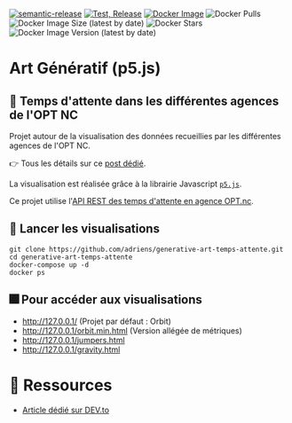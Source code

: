 [![semantic-release](https://img.shields.io/badge/%20%20%F0%9F%93%A6%F0%9F%9A%80-semantic--release-e10079.svg)](https://github.com/semantic-release/semantic-release)
[![Test, Release](https://github.com/opt-nc/generative-art-temps-attente/actions/workflows/release-publish.yml/badge.svg)](https://github.com/opt-nc/generative-art-temps-attente/actions/workflows/test-release.yml)
[![Docker Image](https://img.shields.io/badge/docker-homepage-blue)](https://hub.docker.com/r/optnc/generative-art-temps-attente)
![Docker Pulls](https://img.shields.io/docker/pulls/optnc/generative-art-temps-attente)
![Docker Image Size (latest by date)](https://img.shields.io/docker/image-size/optnc/generative-art-temps-attente/latest)
![Docker Stars](https://img.shields.io/docker/stars/optnc/generative-art-temps-attente)
![Docker Image Version (latest by date)](https://img.shields.io/docker/v/optnc/generative-art-temps-attente/latest)

# Art Génératif (p5.js)

## :speech_balloon: Temps d'attente dans les différentes agences de l'OPT NC

Projet autour de la visualisation des données recueillies par les différentes agences de l'OPT NC.

👉 Tous les détails sur ce [post dédié](https://dev.to/optnc/from-waiting-time-metrics-to-generative-art-2d6d).

La visualisation est réalisée grâce à la librairie Javascript [`p5.js`](https://p5js.org/).

Ce projet utilise l'[API REST des temps d'attente en agence OPT.nc](https://github.com/opt-nc/opt-temps-attente-agences-api).

## :rocket: Lancer les visualisations

```shell
git clone https://github.com/adriens/generative-art-temps-attente.git
cd generative-art-temps-attente
docker-compose up -d
docker ps
```

## :fireworks: Pour accéder aux visualisations

- <http://127.0.0.1/> (Projet par défaut : Orbit)
- <http://127.0.0.1/orbit.min.html> (Version allégée de métriques)
- <http://127.0.0.1/jumpers.html>
- <http://127.0.0.1/gravity.html>

# 🔖 Ressources

- [Article dédié sur DEV.to](https://dev.to/optnc/from-waiting-time-metrics-to-generative-art-2d6d)
